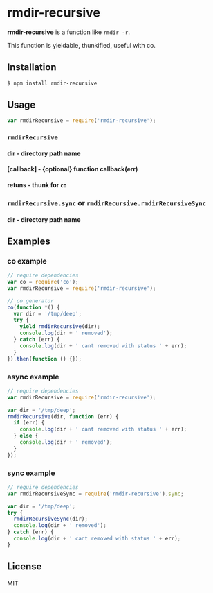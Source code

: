 rmdir-recursive
===============

  **rmdir-recursive** is a function like `rmdir -r`.

  This function is yieldable, thunkified, useful with co.

Installation
------------

```bash
$ npm install rmdir-recursive
```

Usage
-----

```js
var rmdirRecursive = require('rmdir-recursive');
```

### `rmdirRecursive`

#### **dir** - directory path name

#### **[callback]** - {optional} function callback(err)

#### **retuns** - thunk for `co`

### `rmdirRecursive.sync` or `rmdirRecursive.rmdirRecursiveSync`

#### **dir** - directory path name

Examples
--------

### co example

```js
// require dependencies
var co = require('co');
var rmdirRecursive = require('rmdir-recursive');

// co generator
co(function *() {
  var dir = '/tmp/deep';
  try {
    yield rmdirRecursive(dir);
    console.log(dir + ' removed');
  } catch (err) {
    console.log(dir + ' cant removed with status ' + err);
  }
}).then(function () {});
```

### async example

```js
// require dependencies
var rmdirRecursive = require('rmdir-recursive');

var dir = '/tmp/deep';
rmdirRecursive(dir, function (err) {
  if (err) {
    console.log(dir + ' cant removed with status ' + err);
  } else {
    console.log(dir + ' removed');
  }
});
```


### sync example

```js
// require dependencies
var rmdirRecursiveSync = require('rmdir-recursive').sync;

var dir = '/tmp/deep';
try {
  rmdirRecursiveSync(dir);
  console.log(dir + ' removed');
} catch (err) {
  console.log(dir + ' cant removed with status ' + err);
}
```

License
-------

  MIT
